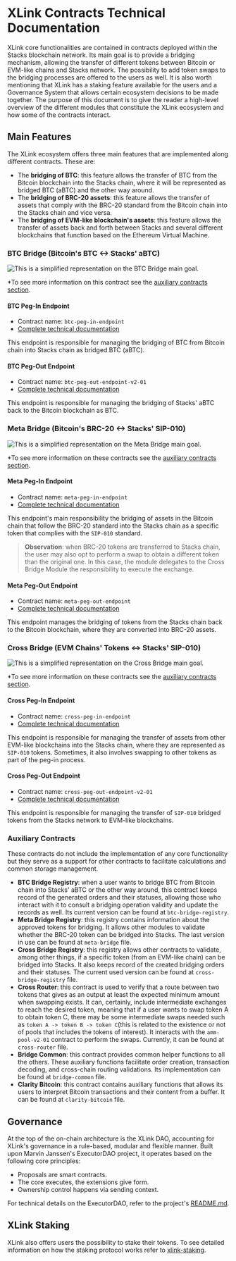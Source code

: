 # XLink Contracts Technical Documentation

XLink core functionalities are contained in contracts deployed within the Stacks blockchain network. Its main goal is to provide a bridging mechanism, allowing the transfer of different tokens between Bitcoin or EVM-like chains and Stacks network. The possibility to add token swaps to the bridging processes are offered to the users as well.
It is also worth mentioning that XLink has a staking feature available for the users and a Governance System that allows certain ecosystem decisions to be made together. 
The purpose of this document is to give the reader a high-level overview of the different modules that constitute the XLink ecosystem and how some of the contracts interact.

## Main Features

The XLink ecosystem offers three main features that are implemented along different contracts. These are:

- The **bridging of BTC**: this feature allows the transfer of BTC from the Bitcoin blockchain into the Stacks chain, where it will be represented as bridged BTC (aBTC) and the other way around.
- The **bridging of BRC-20 assets**: this feature allows the transfer of assets that comply with the BRC-20 standard from the Bitcoin chain into the Stacks chain and vice versa.
- The **bridging of EVM-like blockchain's assets**: this feature allows the transfer of assets back and forth between Stacks and several different blockchains that function based on the Ethereum Virtual Machine.

### BTC Bridge (Bitcoin's BTC <-> Stacks' aBTC)

![This is a simplified representation on the BTC Bridge main goal.](../../.gitbook/assets/glue-docs/btc-bridge.png)

\*To see more information on this contract see the [auxiliary contracts section](#auxiliary-contracts).

#### BTC Peg-In Endpoint

- Contract name: `btc-peg-in-endpoint`
- [Complete technical documentation](btc-peg-in-endpoint.md)

This endpoint is responsible for managing the bridging of BTC from Bitcoin chain into Stacks chain as bridged BTC (aBTC).

#### BTC Peg-Out Endpoint

- Contract name: `btc-peg-out-endpoint-v2-01`
- [Complete technical documentation](btc-peg-out-endpoint-v2-01.md)

This endpoint is responsible for managing the bridging of Stacks' aBTC back to the Bitcoin blockchain as BTC.

### Meta Bridge (Bitcoin's BRC-20 <-> Stacks' SIP-010)

![This is a simplified representation on the Meta Bridge main goal. ](../../.gitbook/assets/glue-docs/meta-bridge.png)

\*To see more information on these contracts see the [auxiliary contracts section](#auxiliary-contracts).</small>

#### Meta Peg-In Endpoint

- Contract name: `meta-peg-in-endpoint`
- [Complete technical documentation](meta-peg-in-endpoint.md)

This endpoint's main responsibility the bridging of assets in the Bitcoin chain that follow the BRC-20 standard into the Stacks chain as a specific token that complies with the `SIP-010` standard.

> **Observation**: when BRC-20 tokens are transferred to Stacks chain, the user may also opt to perform a swap to obtain a different token than the original one. In this case, the module delegates to the Cross Bridge Module the responsibility to execute the exchange.

#### Meta Peg-Out Endpoint

- Contract name: `meta-peg-out-endpoint`
- [Complete technical documentation](meta-peg-out-endpoint.md)

This endpoint manages the bridging of tokens from the Stacks chain back to the Bitcoin blockchain, where they are converted into BRC-20 assets.

### Cross Bridge (EVM Chains' Tokens <-> Stacks' SIP-010)

![This is a simplified representation on the Cross Bridge main goal.](../../.gitbook/assets/glue-docs/cross-bridge.png)

\*To see more information on these contracts see the [auxiliary contracts section](#auxiliary-contracts).</small>

#### Cross Peg-In Endpoint

- Contract name: `cross-peg-in-endpoint`
- [Complete technical documentation](cross-peg-in-endpoint.md)

This endpoint is responsible for managing the transfer of assets from other EVM-like blockchains into the Stacks chain, where they are represented as `SIP-010` tokens. Sometimes, it also involves swapping to other tokens as part of the peg-in process.

#### Cross Peg-Out Endpoint

- Contract name: `cross-peg-out-endpoint-v2-01`
- [Complete technical documentation](cross-peg-out-endpoint-v2-01.md)

This endpoint is responsible for managing the transfer of `SIP-010` bridged tokens from the Stacks network to EVM-like blockchains.

### Auxiliary Contracts

These contracts do not include the implementation of any core functionality but they serve as a support for other contracts to facilitate calculations and common storage management.

- **BTC Bridge Registry**: when a user wants to bridge BTC from Bitcoin chain into Stacks' aBTC or the other way around, this contract keeps record of the generated orders and their statuses, allowing those who interact with it to consult a bridging operation validity and update the records as well. Its current version can be found at `btc-bridge-registry`.
- **Meta Bridge Registry**: this registry contains information about the approved tokens for bridging. It allows other modules to validate whether the BRC-20 token can be bridged into Stacks. The last version in use can be found at `meta-bridge` file.
- **Cross Bridge Registry**: this registry allows other contracts to validate, among other things, if a specific token (from an EVM-like chain) can be bridged into Stacks. It also keeps record of the created bridging orders and their statuses. The current used version can be found at `cross-bridge-registry` file.
- **Cross Router**: this contract is used to verify that a route between two tokens that gives as an output at least the expected minimum amount when swapping exists. It can, certainly, include intermediate exchanges to reach the desired token, meaning that if a user wants to swap token A to obtain token C, there may be some intermediate swaps needed such as `token A -> token B -> token C`(this is related to the existence or not of pools that includes the tokens of interest). It interacts with the `amm-pool-v2-01` contract to perform the swaps. Currently, it can be found at `cross-router` file.
- **Bridge Common**: this contract provides common helper functions to all the others. These auxiliary functions facilitate order creation, transaction decoding, and cross-chain routing validations. Its implementation can be found at `bridge-common` file.
- **Clarity Bitcoin**: this contract contains auxiliary functions that allows its users to interpret Bitcoin transactions and their content from a buffer. It can be found at `clarity-bitcoin` file.

## Governance

At the top of the on-chain architecture is the XLink DAO, accounting for XLink's governance in a rule-based, modular and flexible manner. Built upon Marvin Janssen's ExecutorDAO project, it operates based on the following core principles:

- Proposals are smart contracts.
- The core executes, the extensions give form.
- Ownership control happens via sending context.

For technical details on the ExecutorDAO, refer to the project's [README.md](https://github.com/MarvinJanssen/executor-dao#readme).

## XLink Staking

XLink also offers users the possibility to stake their tokens. To see detailed information on how the staking protocol works refer to [xlink-staking](https://docs.xlink.network/developers/contracts/xlink-staking).
